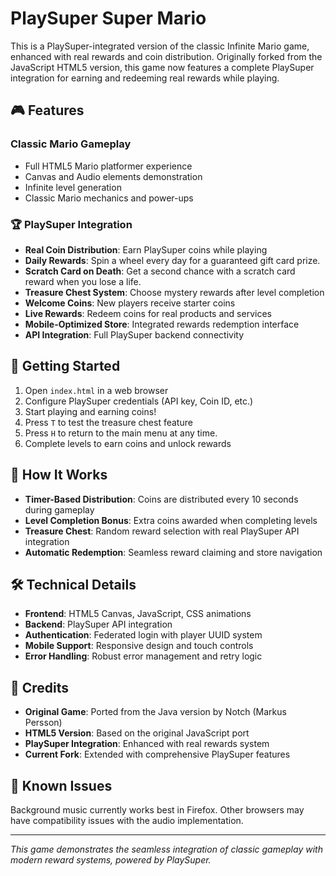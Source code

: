 # PlaySuper Super Mario

This is a PlaySuper-integrated version of the classic Infinite Mario game, enhanced with real rewards and coin distribution. Originally forked from the JavaScript HTML5 version, this game now features a complete PlaySuper integration for earning and redeeming real rewards while playing.

## 🎮 Features

### Classic Mario Gameplay
- Full HTML5 Mario platformer experience
- Canvas and Audio elements demonstration
- Infinite level generation
- Classic Mario mechanics and power-ups

### 🏆 PlaySuper Integration
- **Real Coin Distribution**: Earn PlaySuper coins while playing
- **Daily Rewards**: Spin a wheel every day for a guaranteed gift card prize.
- **Scratch Card on Death**: Get a second chance with a scratch card reward when you lose a life.
- **Treasure Chest System**: Choose mystery rewards after level completion
- **Welcome Coins**: New players receive starter coins
- **Live Rewards**: Redeem coins for real products and services
- **Mobile-Optimized Store**: Integrated rewards redemption interface
- **API Integration**: Full PlaySuper backend connectivity

## 🚀 Getting Started

1. Open `index.html` in a web browser
2. Configure PlaySuper credentials (API key, Coin ID, etc.)
3. Start playing and earning coins!
4. Press `T` to test the treasure chest feature
5. Press `H` to return to the main menu at any time.
6. Complete levels to earn coins and unlock rewards

## 🎯 How It Works

- **Timer-Based Distribution**: Coins are distributed every 10 seconds during gameplay
- **Level Completion Bonus**: Extra coins awarded when completing levels
- **Treasure Chest**: Random reward selection with real PlaySuper API integration
- **Automatic Redemption**: Seamless reward claiming and store navigation

## 🛠️ Technical Details

- **Frontend**: HTML5 Canvas, JavaScript, CSS animations
- **Backend**: PlaySuper API integration
- **Authentication**: Federated login with player UUID system
- **Mobile Support**: Responsive design and touch controls
- **Error Handling**: Robust error management and retry logic

## 📝 Credits

- **Original Game**: Ported from the Java version by Notch (Markus Persson)
- **HTML5 Version**: Based on the original JavaScript port
- **PlaySuper Integration**: Enhanced with real rewards system
- **Current Fork**: Extended with comprehensive PlaySuper features

## 🎵 Known Issues

Background music currently works best in Firefox. Other browsers may have compatibility issues with the audio implementation.

---

*This game demonstrates the seamless integration of classic gameplay with modern reward systems, powered by PlaySuper.*


